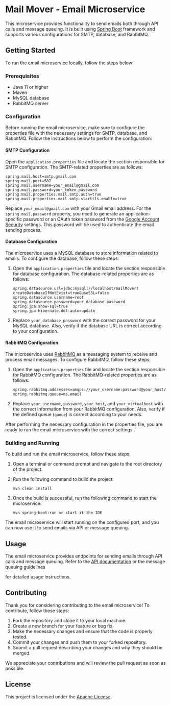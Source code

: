 # Mail Mover - Email Microservice

This microservice provides functionality to send emails both through API calls and message queuing. It is built using [Spring Boot](https://spring.io/projects/spring-boot) framework and supports various configurations for SMTP, database, and RabbitMQ.

## Getting Started

To run the email microservice locally, follow the steps below:

### Prerequisites

- Java 11 or higher
- Maven
- MySQL database
- RabbitMQ server

### Configuration

Before running the email microservice, make sure to configure the properties file with the necessary settings for SMTP, database, and RabbitMQ. Follow the instructions below to perform the configuration:

#### SMTP Configuration

Open the `application.properties` file and locate the section responsible for SMTP configuration. The SMTP-related properties are as follows:

```properties
spring.mail.host=smtp.gmail.com
spring.mail.port=587
spring.mail.username=your_email@gmail.com
spring.mail.password=your_token_password
spring.mail.properties.mail.smtp.auth=true
spring.mail.properties.mail.smtp.starttls.enable=true
```

Replace `your_email@gmail.com` with your Gmail email address. For the `spring.mail.password` property, you need to generate an application-specific password or an OAuth token password from the [Google Account Security](https://myaccount.google.com/security) settings. This password will be used to authenticate the email sending process.

#### Database Configuration

The microservice uses a MySQL database to store information related to emails. To configure the database, follow these steps:

1. Open the `application.properties` file and locate the section responsible for database configuration. The database-related properties are as follows:

   ```properties
   spring.datasource.url=jdbc:mysql://localhost/mailMover?createDatabaseIfNotExist=true&useSSL=false
   spring.datasource.username=root
   spring.datasource.password=your_database_password
   spring.jpa.show-sql=true
   spring.jpa.hibernate.ddl-auto=update
   ```

2. Replace `your_database_password` with the correct password for your MySQL database. Also, verify if the database URL is correct according to your configuration.

#### RabbitMQ Configuration

The microservice uses [RabbitMQ](https://customer.cloudamqp.com/signup?_gl=1*1x4dehe*_gcl_au*MTU0NTcxMzkzMC4xNjg0MzQ3ODAy) as a messaging system to receive and process email messages. To configure RabbitMQ, follow these steps:

1. Open the `application.properties` file and locate the section responsible for RabbitMQ configuration. The RabbitMQ-related properties are as follows:

   ```properties
   spring.rabbitmq.addresses=amqps://your_username:password@your_host/your_virtualhost
   spring.rabbitmq.queue=ms.email
   ```

2. Replace `your_username`, `password`, `your_host`, and `your_virtualhost` with the correct information from your RabbitMQ configuration. Also, verify if the defined queue (`queue`) is correct according to your needs.

After performing the necessary configuration in the properties file, you are ready to run the email microservice with the correct settings.

### Building and Running

To build and run the email microservice, follow these steps:

1. Open a terminal or command prompt and navigate to the root directory of the project.
2. Run the following command to build the project:

   ```shell
   mvn clean install
   ```

3. Once the build is successful, run the following command to start the microservice:

   ```shell
   mvn spring-boot:run or start it the IDE
   ```

The email microservice will start running on the configured port, and you can now use it to send emails via API or message queuing.

## Usage

The email microservice provides endpoints for sending emails through API calls and message queuing. Refer to the [API documentation](docs.md) or the message queuing guidelines

 for detailed usage instructions.

## Contributing

Thank you for considering contributing to the email microservice! To contribute, follow these steps:

1. Fork the repository and clone it to your local machine.
2. Create a new branch for your feature or bug fix.
3. Make the necessary changes and ensure that the code is properly tested.
4. Commit your changes and push them to your forked repository.
5. Submit a pull request describing your changes and why they should be merged.

We appreciate your contributions and will review the pull request as soon as possible.

## License

This project is licensed under the [Apache License](LICENSE).
